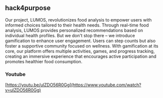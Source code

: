 ## hack4purpose
 
Our project, LUMOS, revolutionizes food analysis to empower users with informed choices tailored to their health needs. Through real-time food analysis, LUMOS provides personalized recommendations based on individual health profiles. But we don't stop there – we introduce gamification to enhance user engagement. Users can step counts but also foster a supportive community focused on wellness. With gamification at its core, our platform offers multiple activities, games, and progress tracking, creating an immersive experience that encourages active participation and promotes healthier food consumption.

### Youtube
[https://youtu.be/ulZDO56R0Gg](https://www.youtube.com/watch?v=ulZDO56R0Gg)
